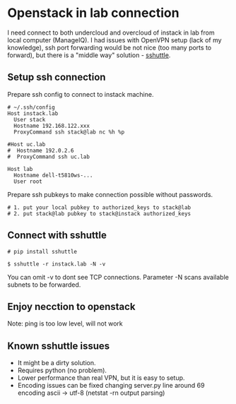 Openstack in lab connection
===========================

I need connect to both undercloud and overcloud of instack in lab from local computer (ManageIQ). I had issues with OpenVPN setup (lack of my knowledge), ssh port forwarding would be not nice (too many ports to forward), but there is a "middle way" solution - [sshuttle](https://github.com/sshuttle/sshuttle).

Setup ssh connection
-----------------------

Prepare ssh config to connect to instack machine.

```
# ~/.ssh/config
Host instack.lab
  User stack
  Hostname 192.168.122.xxx
  ProxyCommand ssh stack@lab nc %h %p

#Host uc.lab
#  Hostname 192.0.2.6
#  ProxyCommand ssh uc.lab

Host lab
  Hostname dell-t5810ws-...
  User root
```

Prepare ssh pubkeys to make connection possible without passwords.

```
# 1. put your local pubkey to authorized_keys to stack@lab
# 2. put stack@lab pubkey to stack@instack authorized_keys
```

Connect with sshuttle
---------------------

```
# pip install sshuttle
```

```
$ sshuttle -r instack.lab -N -v
```

You can omit -v to dont see TCP connections. Parameter -N scans available subnets to be forwarded.

Enjoy necction to openstack
---------------------------


Note: ping is too low level, will not work

Known sshuttle issues
---------------------

 * It might be a dirty solution.
 * Requires python (no problem).
 * Lower performance than real VPN, but it is easy to setup.
 * Encoding issues can be fixed changing server.py line around 69 encoding ascii -> utf-8 (netstat -rn output parsing)

